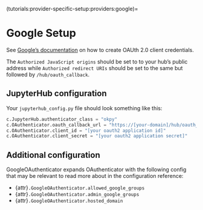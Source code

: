 (tutorials:provider-specific-setup:providers:google)=

# Google Setup

See [Google’s documentation](https://developers.google.com/identity/protocols/oauth2)
on how to create OAUth 2.0 client credentials.

The `Authorized JavaScript origins` should be set to to your hub’s public
address while `Authorized redirect URIs` should be set to the same but
followed by `/hub/oauth_callback`.

## JupyterHub configuration

Your `jupyterhub_config.py` file should look something like this:

```python
c.JupyterHub.authenticator_class = "okpy"
c.OAuthenticator.oauth_callback_url = "https://[your-domain]/hub/oauth_callback"
c.OAuthenticator.client_id = "[your oauth2 application id]"
c.OAuthenticator.client_secret = "[your oauth2 application secret]"
```

## Additional configuration

GoogleOAuthenticator expands OAuthenticator with the following config that may
be relevant to read more about in the configuration reference:

- {attr}`.GoogleOAuthenticator.allowed_google_groups`
- {attr}`.GoogleOAuthenticator.admin_google_groups`
- {attr}`.GoogleOAuthenticator.hosted_domain`
